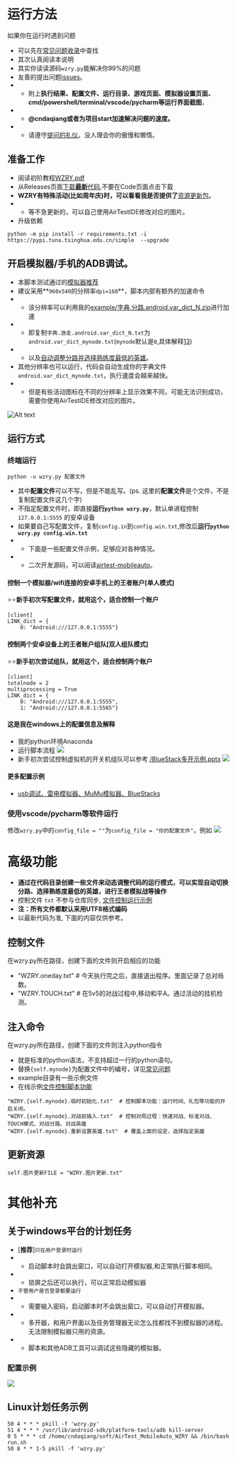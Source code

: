 # 运行方法
如果你在运行时遇到问题
* 可以先在[常见问题收录](https://github.com/cndaqiang/WZRY/issues/42)中查找
* 其次认真阅读本说明
* 其实你读读源码`wzry.py`能解决你99%的问题
* 友善的提出问题[issues](https://github.com/cndaqiang/WZRY/issues)。
* * 附上**执行结果、配置文件、运行目录、游戏页面、模拟器设置页面、cmd/powershell/terminal/vscode/pycharm等运行界面截图**，
* * **@cndaqiang或者为项目start加速解决问题的速度。**
* * 请遵守[提问的礼仪](https://github.com/tvvocold/How-To-Ask-Questions-The-Smart-Way)。没人理会你的傲慢和懒惰。

## 准备工作
* 阅读初阶教程[WZRY.pdf](doc/WZRY.pdf)
* 从Releases页面[下载**最新**代码](https://github.com/cndaqiang/WZRY/releases),不要在Code页面点击下载
* **WZRY有特殊活动(比如周年庆)时，可以看看我是否提供了**[资源更新包](https://github.com/cndaqiang/WZRY/issues/8)。
* * 等不急更新的，可以自己使用AirTestIDE修改对应的图片。
* 升级依赖

```
python -m pip install -r requirements.txt -i https://pypi.tuna.tsinghua.edu.cn/simple  --upgrade
```


## 开启模拟器/手机的ADB调试。
* 本脚本测试通过的[模拟器推荐](https://github.com/cndaqiang/WZRY/issues/23)
* 建议采用**`960x540`的分辨率`dpi=160`**，脚本内部有额外的加速命令
* * 该分辨率可以利用我的[example/字典.分路.android.var_dict_N.zip](example/字典.分路.android.var_dict_N.zip)进行加速
* * 即复制`字典.游走.android.var_dict_N.txt`为`android.var_dict_mynode.txt`(`mynode`默认是`0`,具体解释[13](https://github.com/cndaqiang/WZRY/issues/13#issue-2381467976))
* * 以及[自动调整分路并选择熟练度最低的英雄](https://github.com/cndaqiang/WZRY/issues/13#issuecomment-2205392546)。
* 其他分辨率也可以运行，代码会自动生成你的字典文件`android.var_dict_mynode.txt`，执行速度会越来越快。
* * 但是有些活动图标在不同的分辨率上显示效果不同，可能无法识别成功，需要你使用AirTestIDE修改对应的图片。

![Alt text](doc/LDplayer.png)

## 运行方式

### 终端运行

```
python -u wzry.py 配置文件
```

* 其中**配置文件**可以不写，但是不能乱写。(ps. 这里的**配置文件**是个文件，不是复制配置文件这几个字)
* 不指定配置文件时，即直接**运行`python wzry.py`**，默认单进程控制 `127.0.0.1:5555` 的安卓设备
* 如果要自己写配置文件，复制`config.in`到`config.win.txt`,修改后**运行`python wzry.py config.win.txt`**
* * 下面是一些配置文件示例，足够应对各种情况。
* * 二次开发源码，可以阅读[airtest-mobileauto](https://pypi.org/project/airtest-mobileauto/)。

#### 控制一个模拟器/wifi连接的安卓手机上的王者账户[单人模式]
⭐⭐**新手初次写配置文件，就用这个，适合控制一个账户**

```
[client]
LINK_dict = {
    0: "Android:///127.0.0.1:5555"}
```

#### 控制两个安卓设备上的王者账户组队[双人组队模式]
⭐⭐**新手初次尝试组队，就用这个，适合控制两个账户**

```
[client]
totalnode = 2
multiprocessing = True
LINK_dict = {
    0: "Android:///127.0.0.1:5555",
    1: "Android:///127.0.0.1:5565"}
```

#### 这是我在windows上的配置信息及解释
* 我的python环境Anaconda
* 运行脚本流程
![](doc/anaconda.png)
* 新手初次尝试控制虚拟机的开关机组队可以参考
[/BlueStack多开示例.pptx](doc/BlueStack多开示例.pptx)
![](doc/BlueStack多开示例.png)

#### 更多配置示例
* [usb调试、雷电模拟器、MuMu模拟器、BlueStacks](doc/config.example.md)

### 使用vscode/pycharm等软件运行
修改`wzry.py`中的`config_file = ""`为`config_file = "你的配置文件"`，例如
![](doc/vscode.PNG)


# 高级功能
* **通过在代码目录创建一些文件来动态调整代码的运行模式，可以实现自动切换分路、选择熟练度最低的英雄，进行王者模拟战等操作**
* 控制文件 `txt` 不参与仓库同步, [文件控制运行示例](https://github.com/cndaqiang/WZRY/issues/13)
* **注：所有文件都默认采用UTF8格式编码**
* 以最新代码为准, 下面的内容仅供参考。


## 控制文件
在wzry.py所在路径，创建下面的文件则开启相应的功能
* "WZRY.oneday.txt"  # 今天执行完之后，直接退出程序。里面记录了总对局数。
* "WZRY.TOUCH.txt"   # 在5v5的对战过程中,移动和平A。通过活动的挂机检测。

## 注入命令
在wzry.py所在路径，创建下面的文件则注入python指令
* 就是标准的python语法，不支持超过一行的python语句。
* 替换`{self.mynode}`为配置文件中的编号，详见[常见问题](https://github.com/cndaqiang/WZRY/issues/42#issuecomment-2418500316)
* example目录有一些示例文件
* 在线示例[文件控制脚本功能](https://github.com/cndaqiang/WZRY/issues/13)
```
"WZRY.{self.mynode}.临时初始化.txt"  # 控制脚本功能：运行时间、礼包等功能的开启关闭。
"WZRY.{self.mynode}.对战前插入.txt"  # 控制对局过程：快速对战、标准对战、TOUCH模式、对战分路、对战英雄
"WZRY.{self.mynode}.重新设置英雄.txt"  # 覆盖上面的设定，选择指定英雄
```

## 更新资源
```
self.图片更新FILE = "WZRY.图片更新.txt"
```


# 其他补充
## 关于windows平台的计划任务
* [**推荐**]`只在用户登录时运行`
* * 启动脚本时会跳出窗口，可以自动打开模拟器,和正常执行脚本相同。
* * 锁屏之后还可以执行，可以正常启动模拟器 
* `不管用户是否登录都要运行`
* * 需要输入密码，启动脚本时不会跳出窗口，可以自动打开模拟器。
* * 多开器，和用户界面以及任务管理器无论怎么找都找不到模拟器的进程。无法限制模拟器只用的资源。
* * 脚本和其他ADB工具可以调试这些隐藏的模拟器。

### 配置示例
![](doc/crontab_win.png)

## Linux计划任务示例
```
50 4 * * * pkill -f 'wzry.py'
51 4 * * * /usr/lib/android-sdk/platform-tools/adb kill-server
0 5 * * * cd /home/cndaqiang/soft/AirTest_MobileAuto_WZRY && /bin/bash run.sh
50 8 * * 1-5 pkill -f 'wzry.py'
```
